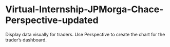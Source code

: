 # Virtual-Internship-JPMorga-Chace-Perspective-updated
Display data visually for traders. Use Perspective to create the chart for the trader’s dashboard.
